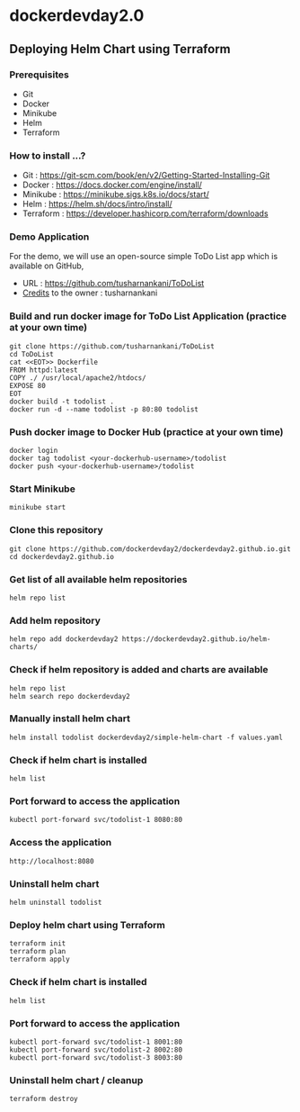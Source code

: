 # dockerdevday2.0

## Deploying Helm Chart using Terraform

### Prerequisites
- Git
- Docker
- Minikube
- Helm
- Terraform


### How to install ...?
- Git : https://git-scm.com/book/en/v2/Getting-Started-Installing-Git
- Docker : https://docs.docker.com/engine/install/
- Minikube : https://minikube.sigs.k8s.io/docs/start/
- Helm : https://helm.sh/docs/intro/install/
- Terraform : https://developer.hashicorp.com/terraform/downloads

### Demo Application
For the demo, we will use an open-source simple ToDo List app which is available on GitHub,
- URL : https://github.com/tusharnankani/ToDoList
- [Credits](credits.md) to the owner : tusharnankani

### Build and run docker image for ToDo List Application (practice at your own time)
```
git clone https://github.com/tusharnankani/ToDoList
cd ToDoList
cat <<EOT>> Dockerfile
FROM httpd:latest
COPY ./ /usr/local/apache2/htdocs/
EXPOSE 80
EOT
docker build -t todolist .
docker run -d --name todolist -p 80:80 todolist
```

### Push docker image to Docker Hub (practice at your own time)
```
docker login
docker tag todolist <your-dockerhub-username>/todolist
docker push <your-dockerhub-username>/todolist
```

### Start Minikube
```
minikube start
```

### Clone this repository
```
git clone https://github.com/dockerdevday2/dockerdevday2.github.io.git
cd dockerdevday2.github.io
```

### Get list of all available helm repositories
```
helm repo list
```

### Add helm repository
```
helm repo add dockerdevday2 https://dockerdevday2.github.io/helm-charts/
```

### Check if helm repository is added and charts are available
```
helm repo list
helm search repo dockerdevday2
```

### Manually install helm chart
```
helm install todolist dockerdevday2/simple-helm-chart -f values.yaml
```

### Check if helm chart is installed
```
helm list
```

### Port forward to access the application
```
kubectl port-forward svc/todolist-1 8080:80
```

### Access the application
```
http://localhost:8080
```

### Uninstall helm chart
```
helm uninstall todolist
```

### Deploy helm chart using Terraform
```
terraform init
terraform plan
terraform apply
```

### Check if helm chart is installed
```
helm list
```

### Port forward to access the application
```
kubectl port-forward svc/todolist-1 8001:80
kubectl port-forward svc/todolist-2 8002:80
kubectl port-forward svc/todolist-3 8003:80
```


### Uninstall helm chart / cleanup
```
terraform destroy
```